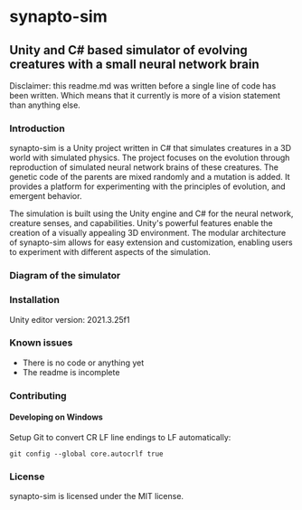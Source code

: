 # synapto-sim
## Unity and C# based simulator of evolving creatures with a small neural network brain

Disclaimer: this readme.md was written before a single line of code has been written. Which means that it currently is more of a vision statement than anything else.

### Introduction
synapto-sim is a Unity project written in C# that simulates creatures in a 3D world with simulated physics. The project focuses on the evolution through reproduction of simulated neural network brains of these creatures. The genetic code of the parents are mixed randomly and a mutation is added. It provides a platform for experimenting with the principles of evolution, and emergent behavior.

The simulation is built using the Unity engine and C# for the neural network, creature senses, and capabilities. Unity's powerful features enable the creation of a visually appealing 3D environment. The modular architecture of synapto-sim allows for easy extension and customization, enabling users to experiment with different aspects of the simulation.

### Diagram of the simulator

### Installation

Unity editor version: 2021.3.25f1

### Known issues
- There is no code or anything yet
- The readme is incomplete

### Contributing

#### Developing on Windows
Setup Git to convert CR LF line endings to LF automatically:

    git config --global core.autocrlf true

### License
synapto-sim is licensed under the MIT license.